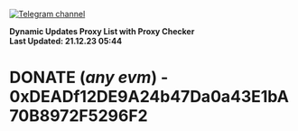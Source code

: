 [![Telegram channel](https://img.shields.io/endpoint?url=https://runkit.io/damiankrawczyk/telegram-badge/branches/master?url=https://t.me/n4z4v0d)](https://t.me/n4z4v0d) 

**Dynamic Updates Proxy List with Proxy Checker**  
**Last Updated: 21.12.23 05:44**

# DONATE (_any evm_) - 0xDEADf12DE9A24b47Da0a43E1bA70B8972F5296F2
